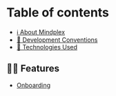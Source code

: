 # Table of contents

* [ℹ️ About Mindplex](README.md)
* [📔 Development Conventions](development-conventions.md)
* [🚀 Technologies Used](technologies-used.md)

## 👨‍🚀 Features

* [Onboarding](features/onboarding.md)
